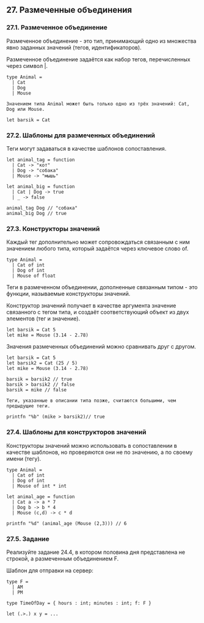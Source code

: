 
## 27. Размеченные объединения

### 27.1. Размеченное объединение

Размеченное объединение - это тип, принимающий одно из множества явно заданных значений (тегов, идентификаторов).

Размеченное объединение задаётся как набор тегов, перечисленных через символ |.

```
type Animal = 
  | Cat
  | Dog
  | Mouse

Значением типа Animal может быть только одно из трёх значений: Cat, Dog или Mouse.

let barsik = Cat
```

### 27.2. Шаблоны для размеченных объединений

Теги могут задаваться в качестве шаблонов сопоставления.

```
let animal_tag = function
  | Cat -> "кот"
  | Dog -> "собака"
  | Mouse -> "мышь"

let animal_big = function
  | Cat | Dog -> true
  | _ -> false

animal_tag Dog // "собака" 
animal_big Dog // true
```

### 27.3. Конструкторы значений

Каждый тег дополнительно может сопровождаться связанным с ним значением любого типа, который задаётся через ключевое слово of.

```
type Animal = 
  | Cat of int
  | Dog of int
  | Mouse of float
```

Теги в размеченном объединении, дополненные связанным типом - это функции, называемые конструкторы значений.

Конструктор значений получает в качестве аргумента значение связанного с тегом типа, и создаёт соответствующий объект из двух элементов (тег и значение).

```
let barsik = Cat 5
let mike = Mouse (3.14 - 2.78)
```

Значения размеченных объединений можно сравнивать друг с другом.

```
let barsik = Cat 5
let barsik2 = Cat (25 / 5)
let mike = Mouse (3.14 - 2.78)

barsik = barsik2 // true
barsik > barsik2 // false
barsik = mike // false

Теги, указанные в описании типа позже, считаются большими, чем предыдущие теги.

printfn "%b" (mike > barsik2)// true
```

### 27.4. Шаблоны для конструкторов значений

Конструкторы значений можно использовать в сопоставлении в качестве шаблонов, но проверяются они не по значению, а по своему имени (тегу).

```
type Animal = 
  | Cat of int
  | Dog of int
  | Mouse of int * int

let animal_age = function
  | Cat a -> a * 7
  | Dog b -> b * 4
  | Mouse (c,d) -> c * d

printfn "%d" (animal_age (Mouse (2,3))) // 6
```

### 27.5. Задание

Реализуйте задание 24.4, в котором половина дня представлена не строкой, а размеченным объединением F.

Шаблон для отправки на сервер:

```
type F = 
  | AM
  | PM

type TimeOfDay = { hours : int; minutes : int; f: F }

let (.>.) x y = ...
```
